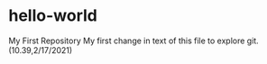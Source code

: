 # hello-world
My First Repository
My first change in text of this file to explore git.(10.39,2/17/2021)
